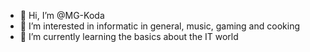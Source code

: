 - 👋 Hi, I’m @MG-Koda
- 👀 I’m interested in informatic in general, music, gaming and cooking
- 🌱 I’m currently learning the basics about the IT world


<!---
MG-Koda/MG-Koda is a ✨ special ✨ repository because its `README.md` (this file) appears on your GitHub profile.
You can click the Preview link to take a look at your changes.
--->
